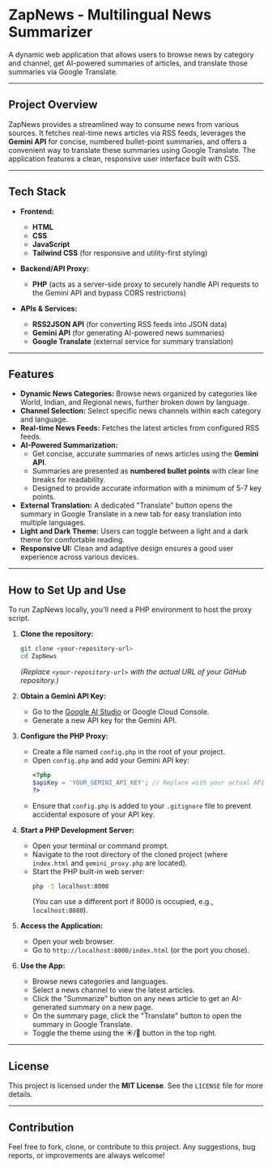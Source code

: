 # ZapNews - Multilingual News Summarizer

A dynamic web application that allows users to browse news by category and channel, get AI-powered summaries of articles, and translate those summaries via Google Translate.

---

## Project Overview

ZapNews provides a streamlined way to consume news from various sources. It fetches real-time news articles via RSS feeds, leverages the **Gemini API** for concise, numbered bullet-point summaries, and offers a convenient way to translate these summaries using Google Translate. The application features a clean, responsive user interface built with CSS.

---

## Tech Stack

* **Frontend:**
    * **HTML**
    * **CSS**
    * **JavaScript**
    * **Tailwind CSS** (for responsive and utility-first styling)

* **Backend/API Proxy:**
    * **PHP** (acts as a server-side proxy to securely handle API requests to the Gemini API and bypass CORS restrictions)

* **APIs & Services:**
    * **RSS2JSON API** (for converting RSS feeds into JSON data)
    * **Gemini API** (for generating AI-powered news summaries)
    * **Google Translate** (external service for summary translation)

---

## Features

* **Dynamic News Categories:** Browse news organized by categories like World, Indian, and Regional news, further broken down by language.
* **Channel Selection:** Select specific news channels within each category and language.
* **Real-time News Feeds:** Fetches the latest articles from configured RSS feeds.
* **AI-Powered Summarization:**
    * Get concise, accurate summaries of news articles using the **Gemini API**.
    * Summaries are presented as **numbered bullet points** with clear line breaks for readability.
    * Designed to provide accurate information with a minimum of 5-7 key points.
* **External Translation:** A dedicated "Translate" button opens the summary in Google Translate in a new tab for easy translation into multiple languages.
* **Light and Dark Theme:** Users can toggle between a light and a dark theme for comfortable reading.
* **Responsive UI:** Clean and adaptive design ensures a good user experience across various devices.

---

## How to Set Up and Use

To run ZapNews locally, you'll need a PHP environment to host the proxy script.

1.  **Clone the repository:**
    ```bash
    git clone <your-repository-url>
    cd ZapNews
    ```
    *(Replace `<your-repository-url>` with the actual URL of your GitHub repository.)*

2.  **Obtain a Gemini API Key:**
    * Go to the [Google AI Studio](https://aistudio.google.com/app/apikey) or Google Cloud Console.
    * Generate a new API key for the Gemini API.

3.  **Configure the PHP Proxy:**
    * Create a file named `config.php` in the root of your project.
    * Open `config.php` and add your Gemini API key:
        ```php
        <?php
        $apiKey = 'YOUR_GEMINI_API_KEY'; // Replace with your actual API key
        ?>
        ```
    * Ensure that `config.php` is added to your `.gitignore` file to prevent accidental exposure of your API key.

4.  **Start a PHP Development Server:**
    * Open your terminal or command prompt.
    * Navigate to the root directory of the cloned project (where `index.html` and `gemini_proxy.php` are located).
    * Start the PHP built-in web server:
        ```bash
        php -S localhost:8000
        ```
        (You can use a different port if 8000 is occupied, e.g., `localhost:8080`).

5.  **Access the Application:**
    * Open your web browser.
    * Go to `http://localhost:8000/index.html` (or the port you chose).

6.  **Use the App:**
    * Browse news categories and languages.
    * Select a news channel to view the latest articles.
    * Click the "Summarize" button on any news article to get an AI-generated summary on a new page.
    * On the summary page, click the "Translate" button to open the summary in Google Translate.
    * Toggle the theme using the ☀️/🌙 button in the top right.

---

## License

This project is licensed under the **MIT License**. See the `LICENSE` file for more details.

---

## Contribution

Feel free to fork, clone, or contribute to this project. Any suggestions, bug reports, or improvements are always welcome!
